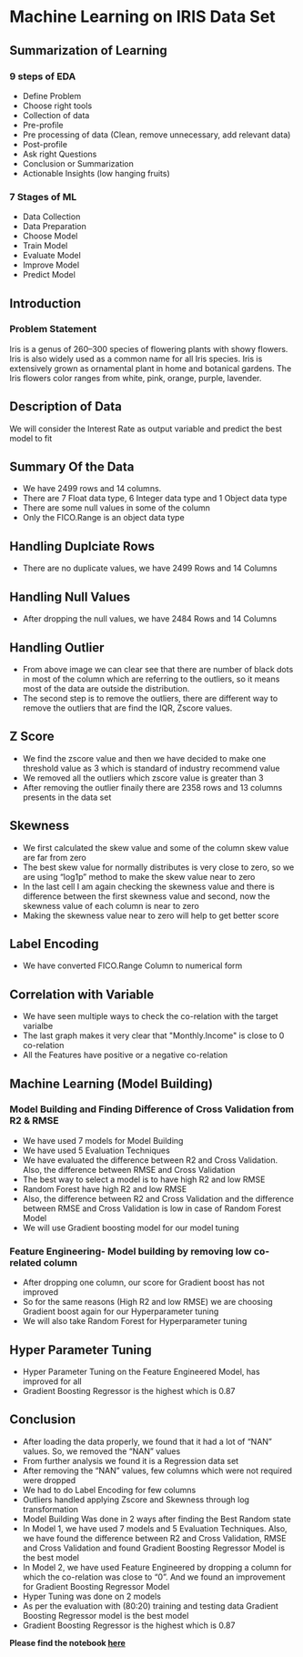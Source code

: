 # Machine Learning on IRIS Data Set

## Summarization of Learning

### 9 steps of EDA
- Define Problem
- Choose right tools
- Collection of data
- Pre-profile
- Pre processing of data (Clean, remove unnecessary, add relevant data)
- Post-profile
- Ask right Questions
- Conclusion or Summarization
- Actionable Insights (low hanging fruits)

### 7 Stages of ML
- Data Collection
- Data Preparation
- Choose Model
- Train Model
- Evaluate Model
- Improve Model
- Predict Model

## Introduction
### Problem Statement

Iris is a genus of 260–300 species of flowering plants with showy flowers. Iris is also widely used as a common name for all Iris species. Iris is extensively grown as ornamental plant in home and botanical gardens. The Iris flowers color ranges from white, pink, orange, purple, lavender.

## Description of Data

We will consider the Interest Rate as output variable and predict the best model to fit

## Summary Of the Data
- We have 2499 rows and 14 columns. 
- There are 7 Float data type, 6 Integer data type and 1 Object data type
- There are some null values in some of the column
- Only the FICO.Range is an object data type

## Handling Duplciate Rows
- There are no duplicate values, we have 2499 Rows and 14 Columns

## Handling Null Values
- After dropping the null values, we have 2484 Rows and 14 Columns

## Handling Outlier
- From above image we can clear see that there are number of black dots in most of the column which are referring to the outliers, so it means most of the data are outside the distribution.
- The second step is to remove the outliers, there are different way to remove the outliers that are find the IQR, Zscore values.

## Z Score 
- We find the zscore value and then we have decided to make one threshold value as 3 which is standard of industry recommend value
- We removed all the outliers which zscore value is greater than 3
- After removing the outlier finaily there are 2358 rows and 13 columns presents in the data set

## Skewness
- We first calculated the skew value and some of the column skew value are far from zero
- The best skew value for normally distributes is very close to zero, so we are using “log1p” method to make the skew value near to zero
- In the last cell I am again checking the skewness value and there is difference between the first skewness value and second, now the skewness value of each column is near to zero
- Making the skewness value near to zero will help to get better score

## Label Encoding
- We have converted FICO.Range Column to numerical form

## Correlation with Variable
- We have seen multiple ways to check the co-relation with the target varialbe
- The last graph makes it very clear that "Monthly.Income" is close to 0 co-relation
- All the Features have positive or a negative co-relation 

## Machine Learning (Model Building)
### Model Building and Finding Difference of Cross Validation from R2 & RMSE
- We have used 7 models for Model Building
- We have used 5 Evaluation Techniques
- We have evaluated the difference between R2 and Cross Validation. Also, the difference between RMSE and Cross Validation
- The best way to select a model is to have high R2 and low RMSE
- Random Forest have high R2 and low RMSE
- Also, the difference between R2 and Cross Validation and the difference between RMSE and Cross Validation is low in case of Random Forest Model
- We will use Gradient boosting model for our model tuning

### Feature Engineering- Model building by removing low co-related column
- After dropping one column, our score for Gradient boost has not improved 
- So for the same reasons (High R2 and low RMSE) we are choosing Gradient boost again for our Hyperparameter tuning
- We will also take Random Forest for Hyperparameter tuning

## Hyper Parameter Tuning
- Hyper Parameter Tuning on the Feature Engineered Model, has improved for all 
- Gradient Boosting Regressor is the highest which is 0.87

## Conclusion
- After loading the data properly, we found that it had a lot of “NAN” values. So, we removed the “NAN” values
- From further analysis we found it is a Regression data set
- After removing the “NAN” values, few columns which were not required were dropped
- We had to do Label Encoding for few columns
- Outliers handled applying Zscore and Skewness through log transformation
- Model Building Was done in 2 ways after finding the Best Random state
- In Model 1, we have used 7 models and 5 Evaluation Techniques. Also, we have found the difference between R2 and Cross Validation, RMSE and Cross Validation and found Gradient Boosting Regressor Model is the best model
- In Model 2, we have used Feature Engineered by dropping a column for which the co-relation was close to “0”. And we found an improvement for Gradient Boosting Regressor Model
- Hyper Tuning was done on 2 models
- As per the evaluation with (80:20) training and testing data Gradient Boosting Regressor model is the best model
- Gradient Boosting Regressor is the highest which is 0.87

**Please find the notebook [here](https://github.com/kasturi-sahu/Machine_Learning_Projects/blob/main/Bank%20Dataset/Bank%20Dataset.ipynb "here")**





